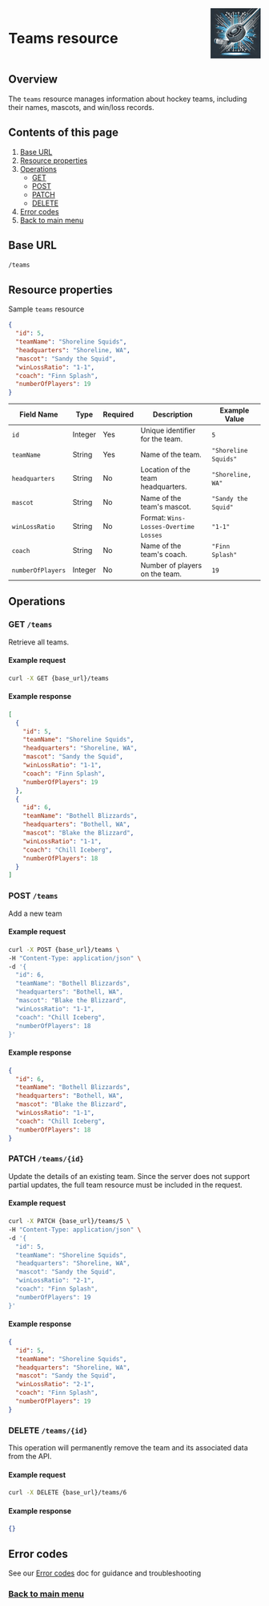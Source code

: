 <div style="display: flex; align-items: center; justify-content: space-between;">
  <h1>Teams resource</h1>
  <img src="rec-hockey-service-logo_4x4.jpeg" alt="Rec Hockey League Logo" style="width: 100px; height: 100px; margin-left: 20px;">
</div>

## Overview

The `teams` resource manages information about hockey teams, including their names, mascots, and win/loss records.

## Contents of this page
1. [Base URL](#1)
2. [Resource properties](#2)
3. [Operations](#3)
    - [GET](#4)
    - [POST](#5)
    - [PATCH](#6)
    - [DELETE](#7)
4. [Error codes](#8)
5. [Back to main menu](nav.md)

<a id="1"></a>
## Base URL

`/teams`

<a id="2"></a>
## Resource properties

Sample `teams` resource

```json
{
  "id": 5,
  "teamName": "Shoreline Squids",
  "headquarters": "Shoreline, WA",
  "mascot": "Sandy the Squid",
  "winLossRatio": "1-1",
  "coach": "Finn Splash",
  "numberOfPlayers": 19
}
```

| Field Name       | Type     | Required | Description                           | Example Value            |
|-------------------|----------|----------|---------------------------------------|--------------------------|
| `id`             | Integer  | Yes      | Unique identifier for the team.       | `5`                      |
| `teamName`       | String   | Yes      | Name of the team.                     | `"Shoreline Squids"`     |
| `headquarters`   | String   | No       | Location of the team headquarters.    | `"Shoreline, WA"`        |
| `mascot`         | String   | No       | Name of the team's mascot.            | `"Sandy the Squid"`      |
| `winLossRatio`   | String   | No       | Format: `Wins-Losses-Overtime Losses` | `"1-1"`                  |
| `coach`          | String   | No       | Name of the team's coach.             | `"Finn Splash"`          |
| `numberOfPlayers`| Integer  | No       | Number of players on the team.        | `19`                     |

<a id="3"></a>
## Operations

<a id="4"></a>
### GET `/teams`

Retrieve all teams.

#### Example request

```bash
curl -X GET {base_url}/teams
```

#### Example response

```json
[
  {
    "id": 5,
    "teamName": "Shoreline Squids",
    "headquarters": "Shoreline, WA",
    "mascot": "Sandy the Squid",
    "winLossRatio": "1-1",
    "coach": "Finn Splash",
    "numberOfPlayers": 19
  },
  {
    "id": 6,
    "teamName": "Bothell Blizzards",
    "headquarters": "Bothell, WA",
    "mascot": "Blake the Blizzard",
    "winLossRatio": "1-1",
    "coach": "Chill Iceberg",
    "numberOfPlayers": 18
  }
]
```

<a id="5"></a>
### POST `/teams`

Add a new team

#### Example request

```bash
curl -X POST {base_url}/teams \
-H "Content-Type: application/json" \
-d '{
  "id": 6,
  "teamName": "Bothell Blizzards",
  "headquarters": "Bothell, WA",
  "mascot": "Blake the Blizzard",
  "winLossRatio": "1-1",
  "coach": "Chill Iceberg",
  "numberOfPlayers": 18
}'
```

#### Example response

```json
{
  "id": 6,
  "teamName": "Bothell Blizzards",
  "headquarters": "Bothell, WA",
  "mascot": "Blake the Blizzard",
  "winLossRatio": "1-1",
  "coach": "Chill Iceberg",
  "numberOfPlayers": 18
}
```

<a id="6"></a>
### PATCH `/teams/{id}`

Update the details of an existing team. Since the server does not support partial updates, the full team resource must be included in the request.

#### Example request

```bash
curl -X PATCH {base_url}/teams/5 \
-H "Content-Type: application/json" \
-d '{
  "id": 5,
  "teamName": "Shoreline Squids",
  "headquarters": "Shoreline, WA",
  "mascot": "Sandy the Squid",
  "winLossRatio": "2-1",
  "coach": "Finn Splash",
  "numberOfPlayers": 19
}'
```

#### Example response

```json
{
  "id": 5,
  "teamName": "Shoreline Squids",
  "headquarters": "Shoreline, WA",
  "mascot": "Sandy the Squid",
  "winLossRatio": "2-1",
  "coach": "Finn Splash",
  "numberOfPlayers": 19
}
```

<a id="7"></a>
### DELETE `/teams/{id}`

This operation will permanently remove the team and its associated data from the API.

#### Example request

```bash
curl -X DELETE {base_url}/teams/6
```

#### Example response

```json
{}
```

<a id="8"></a>
## Error codes 

See our [Error codes](xtra-errors.md) doc for guidance and troubleshooting

### [Back to main menu](nav.md)
